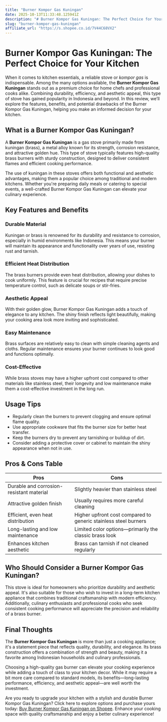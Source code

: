 ```yaml
---
title: "Burner Kompor Gas Kuningan"
date: 2025-10-13T11:33:48.125941Z
description: "# Burner Kompor Gas Kuningan: The Perfect Choice for Your Kitchen..."
slug: "burner-kompor-gas-kuningan"
affiliate_url: "https://s.shopee.co.id/7V44C68VX2"
---
```

# Burner Kompor Gas Kuningan: The Perfect Choice for Your Kitchen

When it comes to kitchen essentials, a reliable stove or *kompor gas* is indispensable. Among the many options available, the **Burner Kompor Gas Kuningan** stands out as a premium choice for home chefs and professional cooks alike. Combining durability, efficiency, and aesthetic appeal, this type of stove has gained popularity in Indonesia and beyond. In this review, we’ll explore the features, benefits, and potential drawbacks of the Burner Kompor Gas Kuningan, helping you make an informed decision for your kitchen.

## What is a Burner Kompor Gas Kuningan?

A **Burner Kompor Gas Kuningan** is a gas stove primarily made from kuningan (brass), a metal alloy known for its strength, corrosion resistance, and attractive golden hue. This type of stove typically features high-quality brass burners with sturdy construction, designed to deliver consistent flames and efficient cooking performance.

The use of kuningan in these stoves offers both functional and aesthetic advantages, making them a popular choice among traditional and modern kitchens. Whether you're preparing daily meals or catering to special events, a well-crafted Burner Kompor Gas Kuningan can elevate your culinary experience.

## Key Features and Benefits

### Durable Material

Kuningan or brass is renowned for its durability and resistance to corrosion, especially in humid environments like Indonesia. This means your burner will maintain its appearance and functionality over years of use, resisting rust and tarnish.

### Efficient Heat Distribution

The brass burners provide even heat distribution, allowing your dishes to cook uniformly. This feature is crucial for recipes that require precise temperature control, such as delicate soups or stir-fries.

### Aesthetic Appeal

With their golden glow, Burner Kompor Gas Kuningan adds a touch of elegance to any kitchen. The shiny finish reflects light beautifully, making your cooking area look more inviting and sophisticated.

### Easy Maintenance

Brass surfaces are relatively easy to clean with simple cleaning agents and cloths. Regular maintenance ensures your burner continues to look good and functions optimally.

### Cost-Effective

While brass stoves may have a higher upfront cost compared to other materials like stainless steel, their longevity and low maintenance make them a cost-effective investment in the long run.

## Usage Tips

- Regularly clean the burners to prevent clogging and ensure optimal flame quality.
- Use appropriate cookware that fits the burner size for better heat transfer.
- Keep the burners dry to prevent any tarnishing or buildup of dirt.
- Consider adding a protective cover or cabinet to maintain the shiny appearance when not in use.

## Pros & Cons Table

| Pros                                       | Cons                                     |
|--------------------------------------------|------------------------------------------|
| Durable and corrosion-resistant material | Slightly heavier than stainless steel|
| Attractive golden finish                  | Usually requires more careful cleaning|
| Efficient, even heat distribution        | Higher upfront cost compared to generic stainless steel burners|
| Long-lasting and low maintenance        | Limited color options—primarily the classic brass look|
| Enhances kitchen aesthetic                | Brass can tarnish if not cleaned regularly|

## Who Should Consider a Burner Kompor Gas Kuningan?

This stove is ideal for homeowners who prioritize durability and aesthetic appeal. It's also suitable for those who wish to invest in a long-term kitchen appliance that combines traditional craftsmanship with modern efficiency. Additionally, culinary enthusiasts and professional cooks who seek consistent cooking performance will appreciate the precision and reliability of a brass burner.

## Final Thoughts

The **Burner Kompor Gas Kuningan** is more than just a cooking appliance; it's a statement piece that reflects quality, durability, and elegance. Its brass construction offers a combination of strength and beauty, making it a favorite among Indonesian households and culinary professionals.

Choosing a high-quality gas burner can elevate your cooking experience while adding a touch of class to your kitchen decor. While it may require a bit more care compared to standard models, its benefits—long-lasting performance, efficiency, and aesthetic appeal—are well worth the investment.

Are you ready to upgrade your kitchen with a stylish and durable Burner Kompor Gas Kuningan? Click here to explore options and purchase yours today: [Buy Burner Kompor Gas Kuningan on Shopee](https://s.shopee.co.id/7V44C68VX2). Enhance your cooking space with quality craftsmanship and enjoy a better culinary experience!